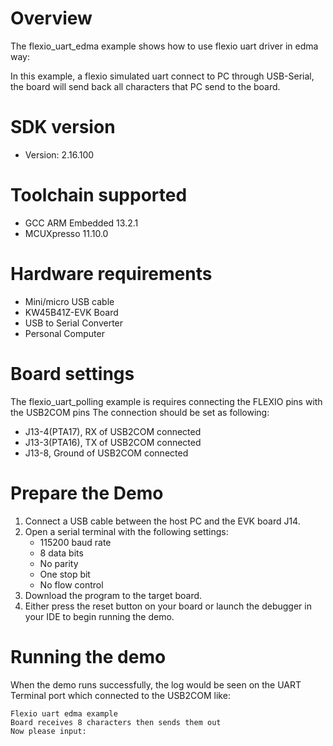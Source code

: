 Overview
========
The flexio_uart_edma example shows how to use flexio uart driver in edma way:

In this example, a flexio simulated uart connect to PC through USB-Serial, the board will send back all characters
that PC send to the board.

SDK version
===========
- Version: 2.16.100

Toolchain supported
===================
- GCC ARM Embedded  13.2.1
- MCUXpresso  11.10.0

Hardware requirements
=====================
- Mini/micro USB cable
- KW45B41Z-EVK Board
- USB to Serial Converter
- Personal Computer

Board settings
==============
The flexio_uart_polling example is requires connecting the FLEXIO pins with the USB2COM pins
The connection should be set as following:
- J13-4(PTA17), RX of USB2COM connected
- J13-3(PTA16), TX of USB2COM connected
- J13-8, Ground of USB2COM connected

Prepare the Demo
================
1.  Connect a USB cable between the host PC and the EVK board J14.
2.  Open a serial terminal with the following settings:
    - 115200 baud rate
    - 8 data bits
    - No parity
    - One stop bit
    - No flow control
3.  Download the program to the target board.
4.  Either press the reset button on your board or launch the debugger in your IDE to begin running the demo.

Running the demo
================
When the demo runs successfully, the log would be seen on the UART Terminal port which connected to the USB2COM like:
~~~~~~~~~~~~~~~~~~~~~~~~~~~~~~~~~~~
Flexio uart edma example
Board receives 8 characters then sends them out
Now please input:
~~~~~~~~~~~~~~~~~~~~~~~~~~~~~~~~~~~
